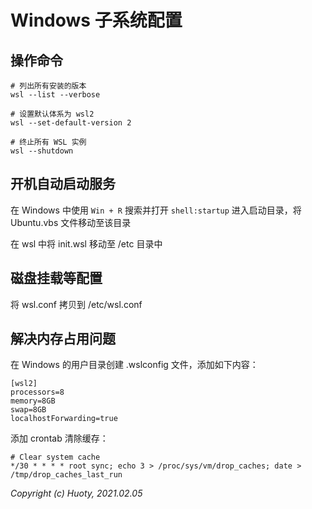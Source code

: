 Windows 子系统配置
========

## 操作命令

```
# 列出所有安装的版本
wsl --list --verbose

# 设置默认体系为 wsl2
wsl --set-default-version 2

# 终止所有 WSL 实例
wsl --shutdown
```

## 开机自动启动服务

在 Windows 中使用 `Win + R` 搜索并打开 `shell:startup` 进入启动目录，将 Ubuntu.vbs 文件移动至该目录

在 wsl 中将 init.wsl 移动至 /etc 目录中

## 磁盘挂载等配置

将 wsl.conf 拷贝到 /etc/wsl.conf

## 解决内存占用问题

在 Windows 的用户目录创建 .wslconfig 文件，添加如下内容：

```
[wsl2]
processors=8
memory=8GB
swap=8GB
localhostForwarding=true
```

添加 crontab 清除缓存：

```
# Clear system cache
*/30 * * * * root sync; echo 3 > /proc/sys/vm/drop_caches; date > /tmp/drop_caches_last_run
```

*Copyright (c) Huoty, 2021.02.05*
